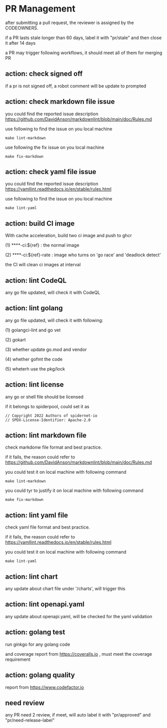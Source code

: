# PR Management

after submitting a pull request, the reviewer is assigned by the CODEOWNERS.

if a PR lasts stale longer than 60 days, label it with "pr/stale" and then close it after 14 days

a PR may trigger following workflows, it should meet all of them for merging PR

## action: check signed off

if a pr is not signed off, a robot comment will be update to prompted

## action: check markdown file issue

you could find the reported issue description <https://github.com/DavidAnson/markdownlint/blob/main/doc/Rules.md>

use following to find the issue on you local machine

```
make lint-markdown
```

use following the fix issue on you local machine

```
make fix-markdown
```

## action: check yaml file issue

you could find the reported issue description <https://yamllint.readthedocs.io/en/stable/rules.html>

use following to find the issue on you local machine

```
make lint-yaml
```

## action: build CI image

With cache acceleration, build two ci image and push to ghcr

(1) ****-ci:${ref} : the normal image

(2) ****-ci:${ref}-rate : image who turns on 'go race' and 'deadlock detect'

the CI will clean ci images at interval

## action: lint CodeQL

any go file updated, will check it with CodeQL

## action: lint golang

any go file updated, will check it with following:

(1) golangci-lint and go vet

(2) gokart

(3) whether update go.mod and vendor

(4) whether gofmt the code

(5) wheterh use the pkg/lock

## action: lint license

any go or shell file should be licensed

if it belongs to spiderpool, could set it as

```
// Copyright 2022 Authors of spidernet-io
// SPDX-License-Identifier: Apache-2.0
```

## action: lint markdown file

check markdonw file format and best practice.

if it fails, the reason could refer to <https://github.com/DavidAnson/markdownlint/blob/main/doc/Rules.md>

you could test it on local machine with following command

```
make lint-markdown
```

you could tyr to justify it on local machine with following command

```
make fix-markdown
```

## action: lint yaml file

check yaml file format and best practice.

if it fails, the reason could refer to <https://yamllint.readthedocs.io/en/stable/rules.html>

you could test it on local machine with following command

```
make lint-yaml
```

## action: lint chart

any update about chart file under '/charts', will trigger this

## action: lint openapi.yaml

any update about openapi.yaml, will be checked for the yaml validation

## action: golang test

run ginkgo for any golang code

and coverage report from <https://coveralls.io> , must meet the coverage requirement

## action: golang quality

report from <https://www.codefactor.io>

## need review

any PR need 2 review, if meet, will auto label it with "pr/approved" and "pr/need-release-label"

